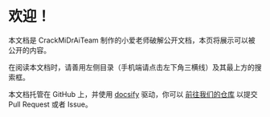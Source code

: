 # 欢迎！

本文档是 CrackMiDrAiTeam 制作的小爱老师破解公开文档，本页将展示可以被公开的内容。

在阅读本文档时，请善用左侧目录（手机端请点击左下角三横线）及其最上方的搜索框。

本文档托管在 GitHub 上，并使用 [docsify](https://docsify.js.org/) 驱动，你可以 [前往我们的仓库](https://github.com/CrackMiDrAiTeam/docs) 以提交 Pull Request 或者 Issue。
